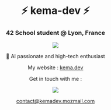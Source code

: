 <h1 align="center">⚡ kema-dev ⚡</h1>
<h3 align="center">42 School student @ Lyon, France</h3>

<p align="center"><a href="https://github.com/JaeSeoKim/badge42" target="_blank" rel="noopener noreferrer"><img src="https://badge42.herokuapp.com/api/stats/jjourdan?darkmode=true"></a></p>

<p align="center">👥 AI passionate and high-tech enthusiast</p>

<p align="center">My website : <a href="https://www.kema.dev" target="_blank" rel="noopener noreferrer">kema.dev</a></p>
<p align="center">Get in touch with me :</p>

<p align="center"><a href="https://www.linkedin.com/in/jeremy-jourdan-kemadev/" target="_blank" rel="noopener noreferrer"><img src="https://img.shields.io/badge/LinkedIn-0077B5?style=for-the-badge&logo=linkedin&logoColor=white"></a></p>

<p align="center"><a href="mailto:contact@kemadev.mozmail.com" target="_blank" rel="noopener noreferrer">contact@kemadev.mozmail.com</a></p>

